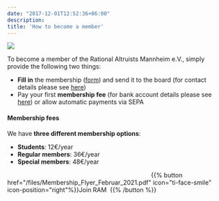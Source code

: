 ```yaml
---
date: "2017-12-01T12:52:36+06:00"
description: 
title: 'How to become a member'
---
```

![](/images/about/ram_team_member.png)


To become a member of the Rational Altruists Mannheim e.V., simply provide the following two things:

- **Fill in** the membership ([form](/files/Membership_Flyer_Februar_2021.pdf)) and send it to the board (for contact details please see [here](/about/contact))
- Pay your first **membership fee** (for bank account details please see [here](/about/contact)) or allow automatic payments via SEPA

#### Membership fees

We have **three different membership options**:

- **Students**: 12€/year
- **Regular members**: 36€/year
- **Special members**: 48€/year

&nbsp; &nbsp; &nbsp;  &nbsp; &nbsp; &nbsp; &nbsp; &nbsp; &nbsp;  &nbsp; &nbsp; &nbsp; &nbsp; &nbsp; &nbsp;  &nbsp; &nbsp; &nbsp; &nbsp; &nbsp; &nbsp;  &nbsp; &nbsp; &nbsp;  &nbsp; &nbsp; &nbsp;  &nbsp; &nbsp; &nbsp; &nbsp; &nbsp; &nbsp;  &nbsp; &nbsp; &nbsp; &nbsp; &nbsp; &nbsp;  &nbsp; &nbsp; &nbsp; {{% button href="/files/Membership_Flyer_Februar_2021.pdf" icon="ti-face-smile" icon-position="right"%}}Join RAM &nbsp;{{% /button %}}
